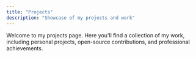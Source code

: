 ```yaml
---
title: "Projects"
description: "Showcase of my projects and work"
---
```


Welcome to my projects page. Here you'll find a collection of my work, including personal projects, open-source contributions, and professional achievements. 